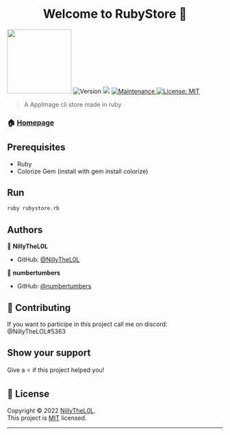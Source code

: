 
<h1 align="center">Welcome to RubyStore 👋</h1>
<p>
  <img src='https://user-images.githubusercontent.com/97253814/159125101-1b8c79f4-18cc-43f2-8693-3c908e927528.png' width='150' height='150' />
  <img alt="Version" src="https://img.shields.io/badge/version-1.4.2-blue.svg?cacheSeconds=2592000" />
  
  <img src="https://img.shields.io/badge/ruby-3.1.1-red.svg" />
  
  <a href="https://github.com/kefranabg/readme-md-generator/graphs/commit-activity" target="_blank">
    <img alt="Maintenance" src="https://img.shields.io/badge/Maintained%3F-yes-green.svg" />
  </a>
  <a href="https://github.com/NillyTheL0L/rubystore/blob/main/LICENSE" target="_blank">
    <img alt="License: MIT" src="https://img.shields.io/github/license/NillyTheL0L/RubyStore" />
  </a>
</p>

> A AppImage cli store made in ruby

### 🏠 [Homepage](https://github.com/nillythel0l/rubystore)

## Prerequisites

- Ruby
- Colorize Gem (install with gem install colorize)

## Run

```sh
ruby rubystore.rb
```

## Authors

👤 **NillyTheL0L**

* GitHub: [@NillyTheL0L](https://github.com/NillyTheL0L)


👤 **numbertumbers**

* GitHub: [@numbertumbers](https://github.com/numbertumbers)

## 🤝 Contributing

If you want to participe in this project call me on discord: @NillyTheLOL#5363

## Show your support

Give a ⭐️ if this project helped you!

## 📝 License

Copyright © 2022 [NillyTheL0L](https://github.com/NillyTheL0L).<br />
This project is [MIT](https://github.com/NillyTheL0L/rubystore/blob/main/LICENSE) licensed.

***

